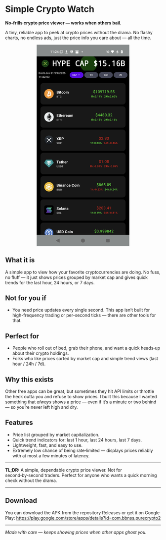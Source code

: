 # Simple Crypto Watch

**No‑frills crypto price viewer — works when others bail.**

A tiny, reliable app to peek at crypto prices without the drama. No flashy charts, no endless ads, just the price info you care about — all the time.

<p align="center">
  <img src="Screenshot.png" alt="Screenshot App" width="300">
</p>


## What it is

A simple app to view how your favorite cryptocurrencies are doing. No fuss, no fluff — it just shows prices grouped by market cap and gives quick trends for the last hour, 24 hours, or 7 days.

## Not for you if

- You need price updates every single second. This app isn’t built for high-frequency trading or per-second ticks — there are other tools for that.

## Perfect for

- People who roll out of bed, grab their phone, and want a quick heads‑up about their crypto holdings.
- Folks who like prices sorted by market cap and simple trend views (last hour / 24h / 7d).

## Why this exists

Other free apps can be great, but sometimes they hit API limits or throttle the heck outta you and refuse to show prices. I built this because I wanted something that *always* shows a price — even if it’s a minute or two behind — so you’re never left high and dry.

## Features

- Price list grouped by market capitalization.
- Quick trend indicators for: last 1 hour, last 24 hours, last 7 days.
- Lightweight, fast, and easy to use.
- Extremely low chance of being rate‑limited — displays prices reliably with at most a few minutes of latency.

---

**TL;DR:** A simple, dependable crypto price viewer. Not for second‑by‑second traders. Perfect for anyone who wants a quick morning check without the drama.

---

## Download

You can download the APK from the repository Releases or get it on Google Play: https://play.google.com/store/apps/details?id=com.bbnss.purecrypto2

---

*Made with care — keeps showing prices when other apps ghost you.*

